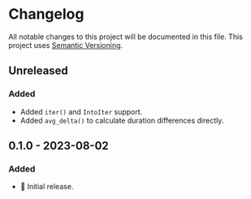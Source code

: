 # Changelog

All notable changes to this project will be documented in this file.
This project uses [Semantic Versioning](https://semver.org/spec/v2.0.0.html).

## Unreleased

### Added

- Added `iter()` and `IntoIter` support.
- Added `avg_delta()` to calculate duration differences directly. 

## 0.1.0 - 2023-08-02

### Added

- 🎉 Initial release.

[0.2.0]: https://github.com/sunsided/ttl-queue/releases/tag/0.2.0
